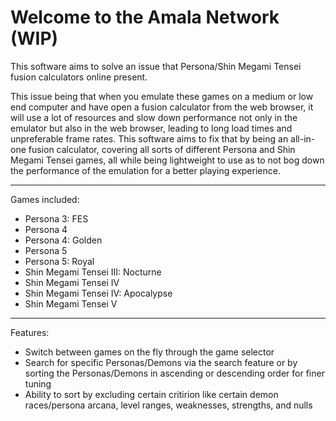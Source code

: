# Welcome to the Amala Network (WIP)

This software aims to solve an issue that Persona/Shin Megami Tensei fusion calculators online present. 

This issue being that when you emulate these games on a medium or low end computer and have open a fusion calculator from the web browser, it will use a lot of resources and slow down performance not only in the emulator but also in the web browser, leading to long load times and unpreferable frame rates. This software aims to fix that by being an all-in-one fusion calculator, covering all sorts of different Persona and Shin Megami Tensei games, all while being lightweight to use as to not bog down the performance of the emulation for a better playing experience.

_____________________________________________________________________________

Games included:
  - Persona 3: FES
  - Persona 4
  - Persona 4: Golden
  - Persona 5
  - Persona 5: Royal
  - Shin Megami Tensei III: Nocturne
  - Shin Megami Tensei IV
  - Shin Megami Tensei IV: Apocalypse
  - Shin Megami Tensei V
  
  _____________________________________________________________________________
Features:
  - Switch between games on the fly through the game selector
  - Search for specific Personas/Demons via the search feature or by sorting the Personas/Demons in ascending or descending order for finer tuning
  - Ability to sort by excluding certain critirion like certain demon races/persona arcana, level ranges, weaknesses, strengths, and nulls
